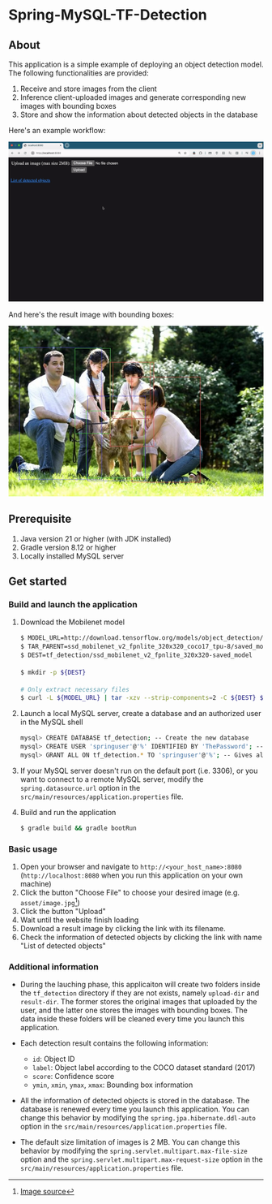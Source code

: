 # Spring-MySQL-TF-Detection

## About

This application is a simple example of deploying an object detection model. The following functionalities are provided:

1. Receive and store images from the client
2. Inference client-uploaded images and generate corresponding new images with bounding boxes
3. Store and show the information about detected objects in the database

Here's an example workflow:

![Demo workflow](asset/demo.gif "Demo workflow")

And here's the result image with bounding boxes: 

![Result image](asset/result.jpg "Result image")

## Prerequisite
1. Java version 21 or higher (with JDK installed)
2. Gradle version 8.12 or higher
3. Locally installed MySQL server

## Get started

### Build and launch the application

1. Download the Mobilenet model
    ```bash
   $ MODEL_URL=http://download.tensorflow.org/models/object_detection/tf2/20200711/ssd_mobilenet_v2_fpnlite_320x320_coco17_tpu-8.tar.gz
   $ TAR_PARENT=ssd_mobilenet_v2_fpnlite_320x320_coco17_tpu-8/saved_model
   $ DEST=tf_detection/ssd_mobilenet_v2_fpnlite_320x320-saved_model

   $ mkdir -p ${DEST}

   # Only extract necessary files
   $ curl -L ${MODEL_URL} | tar -xzv --strip-components=2 -C ${DEST} ${TAR_PARENT}/variables ${TAR_PARENT}/saved_model.pb
    ```

2. Launch a local MySQL server, create a database and an authorized user in the MySQL shell

   ```bash
   mysql> CREATE DATABASE tf_detection; -- Create the new database
   mysql> CREATE USER 'springuser'@'%' IDENTIFIED BY 'ThePassword'; -- Creates the user
   mysql> GRANT ALL ON tf_detection.* TO 'springuser'@'%'; -- Gives all the privileges to the new user on the newly created database 
   ```

3. If your MySQL server doesn't run on the default port (i.e. 3306), or you want to connect to a remote MySQL server, modify the `spring.datasource.url` option in the `src/main/resources/application.properties` file.

4. Build and run the application

   ```bash
   $ gradle build && gradle bootRun
   ```

### Basic usage

1. Open your browser and navigate to `http://<your_host_name>:8080` (`http://localhost:8080` when you run this application on your own machine)
2. Click the button "Choose File" to choose your desired image (e.g. `asset/image.jpg`[^1])
3. Click the button "Upload"
4. Wait until the website finish loading
5. Download a result image by clicking the link with its filename.
6. Check the information of detected objects by clicking the link with name "List of detected objects"

### Additional information

* During the lauching phase, this applicaiton will create two folders inside the `tf_detection` directory if they are not exists, namely `upload-dir` and `result-dir`. The former stores the original images that uploaded by the user, and the latter one stores the images with bounding boxes. The data inside these folders will be cleaned every time you launch this application.

* Each detection result contains the following information:
   * `id`: Object ID
   * `label`: Object label according to the COCO dataset standard (2017)
   * `score`: Confidence score
   * `ymin`, `xmin`, `ymax`, `xmax`: Bounding box information

* All the information of detected objects is stored in the database. The database is renewed every time you launch this application. You can change this behavior by modifying the `spring.jpa.hibernate.ddl-auto` option in the `src/main/resources/application.properties` file.

* The default size limitation of images is 2 MB. You can change this behavior by modifying the `spring.servlet.multipart.max-file-size` option and the `spring.servlet.multipart.max-request-size` option in the `src/main/resources/application.properties` file.

[^1]: [Image source](https://pixnio.com/free-images/people/mother-father-and-children-washing-dog-labrador-retriever-outside-in-the-fresh-air-725x483.jpg)
